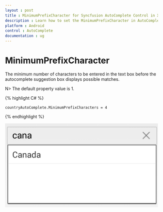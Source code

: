 ```yaml
---
layout : post
title : MinimumPrefixCharacter for Syncfusion AutoComplete Control in Xamarin.Forms
description : Learn how to set the MinimumPrefixCharacter in AutoComplete
platform : Android
control : AutoComplete
documentation : ug
---
```


# MinimumPrefixCharacter

The minimum number of characters to be entered in the text box before the autocomplete suggestion box displays possible matches. 

N> The default property value is 1.
	
{% highlight C# %}
	
	countryAutoComplete.MinimumPrefixCharacters = 4
	 
{% endhighlight %}
	
![](images/minimumprefixcharacter.png)
